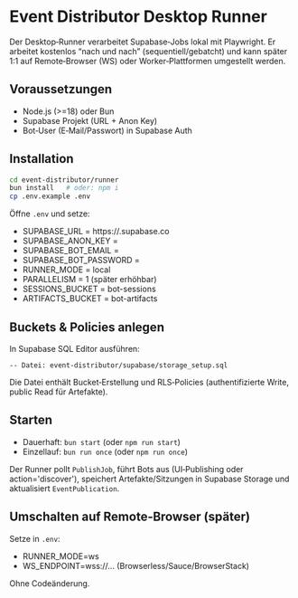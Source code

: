 # Event Distributor Desktop Runner

Der Desktop‑Runner verarbeitet Supabase‑Jobs lokal mit Playwright. Er arbeitet kostenlos “nach und nach” (sequentiell/gebatcht) und kann später 1:1 auf Remote‑Browser (WS) oder Worker‑Plattformen umgestellt werden.

## Voraussetzungen
- Node.js (>=18) oder Bun
- Supabase Projekt (URL + Anon Key)
- Bot‑User (E‑Mail/Passwort) in Supabase Auth

## Installation
```bash
cd event-distributor/runner
bun install   # oder: npm i
cp .env.example .env
```

Öffne `.env` und setze:
- SUPABASE_URL = https://<euer>.supabase.co
- SUPABASE_ANON_KEY = <Anon Key>
- SUPABASE_BOT_EMAIL = <Bot-User E-Mail>
- SUPABASE_BOT_PASSWORD = <Bot-User Passwort>
- RUNNER_MODE = local
- PARALLELISM = 1 (später erhöhbar)
- SESSIONS_BUCKET = bot-sessions
- ARTIFACTS_BUCKET = bot-artifacts

## Buckets & Policies anlegen
In Supabase SQL Editor ausführen:
```
-- Datei: event-distributor/supabase/storage_setup.sql
```
Die Datei enthält Bucket‑Erstellung und RLS‑Policies (authentifizierte Write, public Read für Artefakte).

## Starten
- Dauerhaft: `bun start` (oder `npm run start`)
- Einzellauf: `bun run once` (oder `npm run once`)

Der Runner pollt `PublishJob`, führt Bots aus (UI‑Publishing oder action='discover'), speichert Artefakte/Sitzungen in Supabase Storage und aktualisiert `EventPublication`.

## Umschalten auf Remote‑Browser (später)
Setze in `.env`:
- RUNNER_MODE=ws
- WS_ENDPOINT=wss://... (Browserless/Sauce/BrowserStack)

Ohne Codeänderung.
